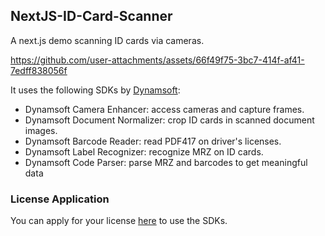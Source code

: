 ## NextJS-ID-Card-Scanner

A next.js demo scanning ID cards via cameras.



https://github.com/user-attachments/assets/66f49f75-3bc7-414f-af41-7edff838056f



It uses the following SDKs by [Dynamsoft](https://www.dynamsoft.com):

* Dynamsoft Camera Enhancer: access cameras and capture frames.
* Dynamsoft Document Normalizer: crop ID cards in scanned document images.
* Dynamsoft Barcode Reader: read PDF417 on driver's licenses.
* Dynamsoft Label Recognizer: recognize MRZ on ID cards.
* Dynamsoft Code Parser: parse MRZ and barcodes to get meaningful data

### License Application

You can apply for your license [here](https://www.dynamsoft.com/customer/license/trialLicense/?product=dcv&package=cross-platform) to use the SDKs.
